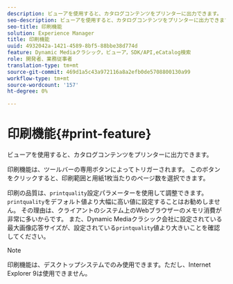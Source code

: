 ```yaml
---
description: ビューアを使用すると、カタログコンテンツをプリンターに出力できます。
seo-description: ビューアを使用すると、カタログコンテンツをプリンターに出力できます。
seo-title: 印刷機能
solution: Experience Manager
title: 印刷機能
uuid: 4932042a-1421-4589-8bf5-88bbe38d774d
feature: Dynamic Mediaクラシック，ビューア，SDK/API,eCatalog検索
role: 開発者、業務従事者
translation-type: tm+mt
source-git-commit: 469d1a5c43a972116a8a2efb0de5708800130a99
workflow-type: tm+mt
source-wordcount: '157'
ht-degree: 0%

---
```



# 印刷機能{#print-feature}

ビューアを使用すると、カタログコンテンツをプリンターに出力できます。

印刷機能は、ツールバーの専用ボタンによってトリガーされます。 このボタンをクリックすると、印刷範囲と用紙1枚当たりのページ数を選択できます。

印刷の品質は、`printquality`設定パラメーターを使用して調整できます。 `printquality`をデフォルト値より大幅に高い値に設定することはお勧めしません。 その理由は、クライアントのシステム上のWebブラウザーのメモリ消費が非常に多いからです。 また、Dynamic Mediaクラシック会社に設定されている最大画像応答サイズが、設定されている`printquality`値より大きいことを確認してください。

>[!NOTE]
>
>印刷機能は、デスクトップシステムでのみ使用できます。ただし、Internet Explorer 9は使用できません。

